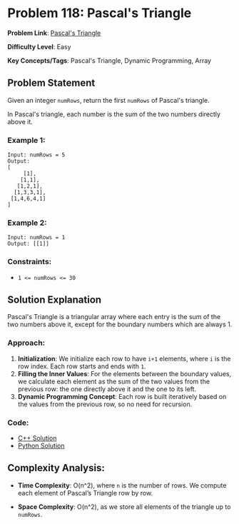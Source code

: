 # Problem 118: Pascal's Triangle

**Problem Link**: [Pascal's Triangle](https://leetcode.com/problems/pascals-triangle/)

**Difficulty Level**: Easy

**Key Concepts/Tags**: Pascal's Triangle, Dynamic Programming, Array

## Problem Statement

Given an integer `numRows`, return the first `numRows` of Pascal's triangle.

In Pascal's triangle, each number is the sum of the two numbers directly above it.

### Example 1:
```
Input: numRows = 5
Output: 
[
     [1],
    [1,1],
   [1,2,1],
  [1,3,3,1],
 [1,4,6,4,1]
]
```

### Example 2:
```
Input: numRows = 1
Output: [[1]]
```

### Constraints:
- `1 <= numRows <= 30`

## Solution Explanation

Pascal's Triangle is a triangular array where each entry is the sum of the two numbers above it, except for the boundary numbers which are always 1.

### Approach:
1. **Initialization**: We initialize each row to have `i+1` elements, where `i` is the row index. Each row starts and ends with `1`.
2. **Filling the Inner Values**: For the elements between the boundary values, we calculate each element as the sum of the two values from the previous row: the one directly above it and the one to its left.
3. **Dynamic Programming Concept**: Each row is built iteratively based on the values from the previous row, so no need for recursion.

### Code:
- [C++ Solution](./solution_1.cpp)
- [Python Solution](./solution_2.py)
  
## Complexity Analysis:

- **Time Complexity**: O(n^2), where `n` is the number of rows. We compute each element of Pascal’s Triangle row by row.
  
- **Space Complexity**: O(n^2), as we store all elements of the triangle up to `numRows`.
